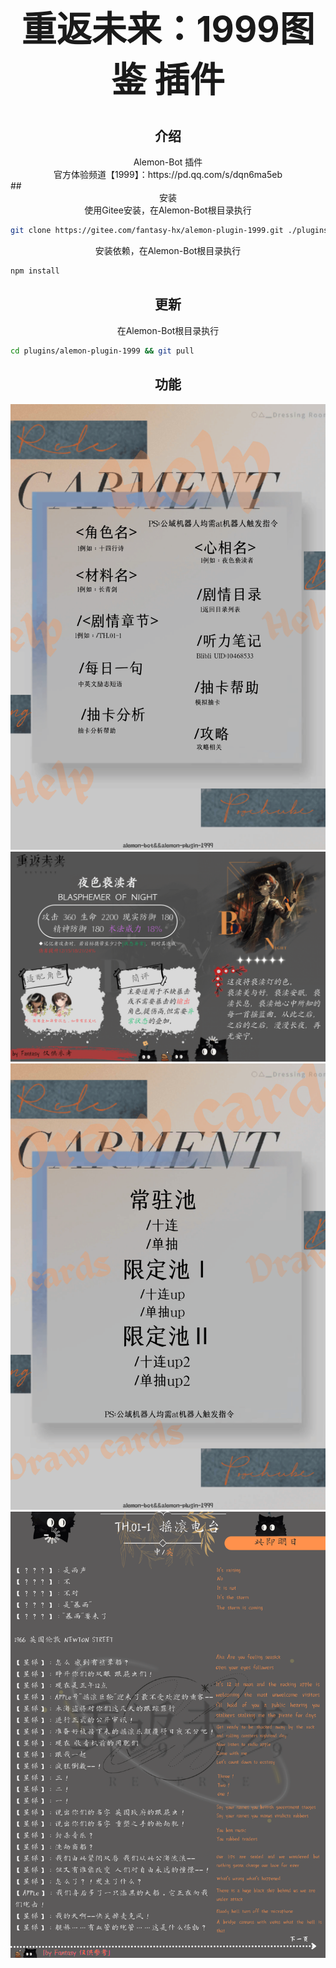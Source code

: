 # <div align="center"><h1 align="center">重返未来：1999图鉴 插件</h1></div>
## <div align="center">介绍</div>

<div align="center">Alemon-Bot 插件</div>
<div align="center">官方体验频道【1999】：https://pd.qq.com/s/dqn6ma5eb</div>
## <div align="center">安装</div>

<div align="center">使用Gitee安装，在Alemon-Bot根目录执行</div>

```sh
git clone https://gitee.com/fantasy-hx/alemon-plugin-1999.git ./plugins/alemon-plugin-1999
```
<div align="center">安装依赖，在Alemon-Bot根目录执行</div>

```sh
npm install
```
## <div align="center">更新</div>

<div align="center">在Alemon-Bot根目录执行</div>

```sh
cd plugins/alemon-plugin-1999 && git pull
```
## <div align="center">功能</div>
![输入图片说明](resources/assets/img/help/%E8%8F%9C%E5%8D%95.png)
![输入图片说明](resources/assets/img/%E5%9B%BE%E9%89%B4/%E5%BF%83%E7%9B%B8/%E5%A4%9C%E8%89%B2%E4%BA%B5%E6%B8%8E%E8%80%85.png)
![输入图片说明](resources/assets/img/help/%E6%8A%BD%E5%8D%A1%E5%B8%AE%E5%8A%A9.png)
![输入图片说明](resources/assets/img/%E5%89%A7%E6%83%85/TH.01-1.png)
